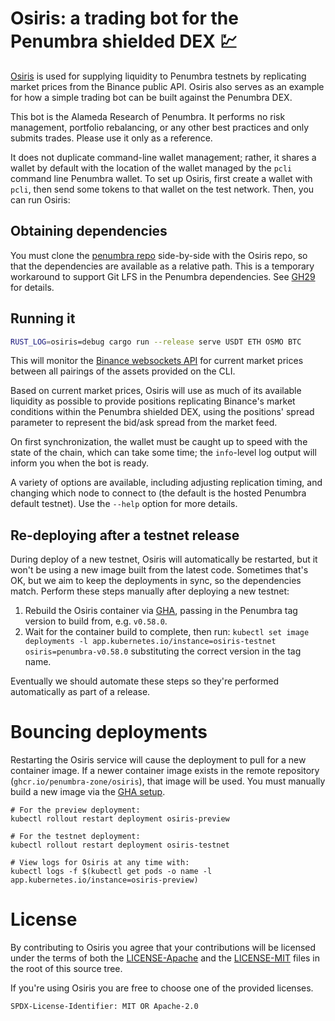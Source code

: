 # Osiris: a trading bot for the Penumbra shielded DEX 💹

[Osiris](https://en.wikipedia.org/wiki/OSIRIS-REx) is used for supplying liquidity to Penumbra testnets
by replicating market prices from the Binance public API. Osiris also serves as an example for how
a simple trading bot can be built against the Penumbra DEX.

This bot is the Alameda Research of Penumbra. It performs no risk management, portfolio rebalancing, or any other
best practices and only submits trades. Please use it only as a reference.

It does not duplicate command-line wallet management; rather, it shares a wallet by default with the
location of the wallet managed by the `pcli` command line Penumbra wallet. To set up Osiris, first
create a wallet with `pcli`, then send some tokens to that wallet on the test network. Then, you can
run Osiris:

## Obtaining dependencies

You must clone the [penumbra repo](https://github.com/penumbra-zone/penumbra)
side-by-side with the Osiris repo, so that the dependencies are available
as a relative path. This is a temporary workaround to support Git LFS
in the Penumbra dependencies.
See [GH29](https://github.com/penumbra-zone/galileo/issues/29) for details.

## Running it

```bash
RUST_LOG=osiris=debug cargo run --release serve USDT ETH OSMO BTC
```

This will monitor the [Binance websockets API](https://developers.binance.com/docs/binance-trading-api/websocket_api) for
current market prices between all pairings of the assets provided on the CLI.

Based on current market prices, Osiris will use as much of its available liquidity as possible to provide positions
replicating Binance's market conditions within the Penumbra shielded DEX, using the positions' spread parameter to
represent the bid/ask spread from the market feed.

On first synchronization, the wallet must be caught up to speed with the state of the chain, which
can take some time; the `info`-level log output will inform you when the bot is ready.

A variety of options are available, including adjusting replication timing, and changing which node to
connect to (the default is the hosted Penumbra default testnet). Use the `--help` option for more details.

## Re-deploying after a testnet release

During deploy of a new testnet, Osiris will automatically be restarted, but
it won't be using a new image built from the latest code. Sometimes that's OK,
but we aim to keep the deployments in sync, so the dependencies match.
Perform these steps manually after deploying a new testnet:

1. Rebuild the Osiris container via [GHA](https://github.com/penumbra-zone/osiris/actions),
   passing in the Penumbra tag version to build from, e.g. `v0.58.0`.
2. Wait for the container build to complete, then run:
   `kubectl set image deployments -l app.kubernetes.io/instance=osiris-testnet osiris=penumbra-v0.58.0`
   substituting the correct version in the tag name.

Eventually we should automate these steps so they're performed automatically as part of a release.

# Bouncing deployments

Restarting the Osiris service will cause the deployment to pull for a new container image.
If a newer container image exists in the remote repository (`ghcr.io/penumbra-zone/osiris`),
that image will be used. You must manually build a new image via the [GHA setup](https://github.com/penumbra-zone/osiris/actions).

```
# For the preview deployment:
kubectl rollout restart deployment osiris-preview

# For the testnet deployment:
kubectl rollout restart deployment osiris-testnet

# View logs for Osiris at any time with:
kubectl logs -f $(kubectl get pods -o name -l app.kubernetes.io/instance=osiris-preview)
```

# License

By contributing to Osiris you agree that your contributions will be licensed
under the terms of both the [LICENSE-Apache](LICENSE-Apache) and the
[LICENSE-MIT](LICENSE-MIT) files in the root of this source tree.

If you're using Osiris you are free to choose one of the provided licenses.

`SPDX-License-Identifier: MIT OR Apache-2.0`
